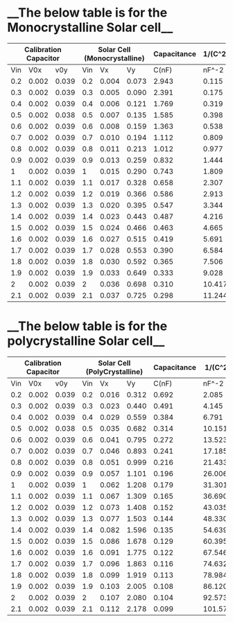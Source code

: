 
<h1> __The below table is for the Monocrystalline Solar cell__ </h1>

<table>
<thead>
  <tr>
    <th colspan="3">Calibration   Capacitor</th>
    <th colspan="3">Solar   Cell (Monocrystalline)</th>
    <th>Capacitance</th>
    <th>1/(C^2)</th>
  </tr>
</thead>
<tbody>
  <tr>
    <td>Vin</td>
    <td>V0x</td>
    <td>v0y</td>
    <td>Vin</td>
    <td>Vx</td>
    <td>Vy</td>
    <td>C(nF)</td>
    <td>nF^-2</td>
  </tr>
  <tr>
    <td>0.2</td>
    <td>0.002</td>
    <td>0.039</td>
    <td>0.2</td>
    <td>0.004</td>
    <td>0.073</td>
    <td>2.943</td>
    <td>0.115</td>
  </tr>
  <tr>
    <td>0.3</td>
    <td>0.002</td>
    <td>0.039</td>
    <td>0.3</td>
    <td>0.005</td>
    <td>0.090</td>
    <td>2.391</td>
    <td>0.175</td>
  </tr>
  <tr>
    <td>0.4</td>
    <td>0.002</td>
    <td>0.039</td>
    <td>0.4</td>
    <td>0.006</td>
    <td>0.121</td>
    <td>1.769</td>
    <td>0.319</td>
  </tr>
  <tr>
    <td>0.5</td>
    <td>0.002</td>
    <td>0.038</td>
    <td>0.5</td>
    <td>0.007</td>
    <td>0.135</td>
    <td>1.585</td>
    <td>0.398</td>
  </tr>
  <tr>
    <td>0.6</td>
    <td>0.002</td>
    <td>0.039</td>
    <td>0.6</td>
    <td>0.008</td>
    <td>0.159</td>
    <td>1.363</td>
    <td>0.538</td>
  </tr>
  <tr>
    <td>0.7</td>
    <td>0.002</td>
    <td>0.039</td>
    <td>0.7</td>
    <td>0.010</td>
    <td>0.194</td>
    <td>1.112</td>
    <td>0.809</td>
  </tr>
  <tr>
    <td>0.8</td>
    <td>0.002</td>
    <td>0.039</td>
    <td>0.8</td>
    <td>0.011</td>
    <td>0.213</td>
    <td>1.012</td>
    <td>0.977</td>
  </tr>
  <tr>
    <td>0.9</td>
    <td>0.002</td>
    <td>0.039</td>
    <td>0.9</td>
    <td>0.013</td>
    <td>0.259</td>
    <td>0.832</td>
    <td>1.444</td>
  </tr>
  <tr>
    <td>1</td>
    <td>0.002</td>
    <td>0.039</td>
    <td>1</td>
    <td>0.015</td>
    <td>0.290</td>
    <td>0.743</td>
    <td>1.809</td>
  </tr>
  <tr>
    <td>1.1</td>
    <td>0.002</td>
    <td>0.039</td>
    <td>1.1</td>
    <td>0.017</td>
    <td>0.328</td>
    <td>0.658</td>
    <td>2.307</td>
  </tr>
  <tr>
    <td>1.2</td>
    <td>0.002</td>
    <td>0.039</td>
    <td>1.2</td>
    <td>0.019</td>
    <td>0.366</td>
    <td>0.586</td>
    <td>2.913</td>
  </tr>
  <tr>
    <td>1.3</td>
    <td>0.002</td>
    <td>0.039</td>
    <td>1.3</td>
    <td>0.020</td>
    <td>0.395</td>
    <td>0.547</td>
    <td>3.344</td>
  </tr>
  <tr>
    <td>1.4</td>
    <td>0.002</td>
    <td>0.039</td>
    <td>1.4</td>
    <td>0.023</td>
    <td>0.443</td>
    <td>0.487</td>
    <td>4.216</td>
  </tr>
  <tr>
    <td>1.5</td>
    <td>0.002</td>
    <td>0.039</td>
    <td>1.5</td>
    <td>0.024</td>
    <td>0.466</td>
    <td>0.463</td>
    <td>4.665</td>
  </tr>
  <tr>
    <td>1.6</td>
    <td>0.002</td>
    <td>0.039</td>
    <td>1.6</td>
    <td>0.027</td>
    <td>0.515</td>
    <td>0.419</td>
    <td>5.691</td>
  </tr>
  <tr>
    <td>1.7</td>
    <td>0.002</td>
    <td>0.039</td>
    <td>1.7</td>
    <td>0.028</td>
    <td>0.553</td>
    <td>0.390</td>
    <td>6.584</td>
  </tr>
  <tr>
    <td>1.8</td>
    <td>0.002</td>
    <td>0.039</td>
    <td>1.8</td>
    <td>0.030</td>
    <td>0.592</td>
    <td>0.365</td>
    <td>7.506</td>
  </tr>
  <tr>
    <td>1.9</td>
    <td>0.002</td>
    <td>0.039</td>
    <td>1.9</td>
    <td>0.033</td>
    <td>0.649</td>
    <td>0.333</td>
    <td>9.028</td>
  </tr>
  <tr>
    <td>2</td>
    <td>0.002</td>
    <td>0.039</td>
    <td>2</td>
    <td>0.036</td>
    <td>0.698</td>
    <td>0.310</td>
    <td>10.417</td>
  </tr>
  <tr>
    <td>2.1</td>
    <td>0.002</td>
    <td>0.039</td>
    <td>2.1</td>
    <td>0.037</td>
    <td>0.725</td>
    <td>0.298</td>
    <td>11.244</td>
  </tr>
</tbody>
</table>



<h1> __The below table is for the polycrystalline Solar cell__ </h1>



<table>
<thead>
  <tr>
    <th colspan="3">Calibration Capacitor</th>
    <th colspan="3">Solar Cell (PolyCrystalline)</th>
    <th>Capacitance</th>
    <th>1/(C^2)</th>
  </tr>
</thead>
<tbody>
  <tr>
    <td>Vin</td>
    <td>V0x</td>
    <td>v0y</td>
    <td>Vin</td>
    <td>Vx</td>
    <td>Vy</td>
    <td>C(nF)</td>
    <td>nF^-2</td>
  </tr>
  <tr>
    <td>0.2</td>
    <td>0.002</td>
    <td>0.039</td>
    <td>0.2</td>
    <td>0.016</td>
    <td>0.312</td>
    <td>0.692</td>
    <td>2.085</td>
  </tr>
  <tr>
    <td>0.3</td>
    <td>0.002</td>
    <td>0.039</td>
    <td>0.3</td>
    <td>0.023</td>
    <td>0.440</td>
    <td>0.491</td>
    <td>4.145</td>
  </tr>
  <tr>
    <td>0.4</td>
    <td>0.002</td>
    <td>0.039</td>
    <td>0.4</td>
    <td>0.029</td>
    <td>0.559</td>
    <td>0.384</td>
    <td>6.791</td>
  </tr>
  <tr>
    <td>0.5</td>
    <td>0.002</td>
    <td>0.038</td>
    <td>0.5</td>
    <td>0.035</td>
    <td>0.682</td>
    <td>0.314</td>
    <td>10.151</td>
  </tr>
  <tr>
    <td>0.6</td>
    <td>0.002</td>
    <td>0.039</td>
    <td>0.6</td>
    <td>0.041</td>
    <td>0.795</td>
    <td>0.272</td>
    <td>13.523</td>
  </tr>
  <tr>
    <td>0.7</td>
    <td>0.002</td>
    <td>0.039</td>
    <td>0.7</td>
    <td>0.046</td>
    <td>0.893</td>
    <td>0.241</td>
    <td>17.185</td>
  </tr>
  <tr>
    <td>0.8</td>
    <td>0.002</td>
    <td>0.039</td>
    <td>0.8</td>
    <td>0.051</td>
    <td>0.999</td>
    <td>0.216</td>
    <td>21.433</td>
  </tr>
  <tr>
    <td>0.9</td>
    <td>0.002</td>
    <td>0.039</td>
    <td>0.9</td>
    <td>0.057</td>
    <td>1.101</td>
    <td>0.196</td>
    <td>26.006</td>
  </tr>
  <tr>
    <td>1</td>
    <td>0.002</td>
    <td>0.039</td>
    <td>1</td>
    <td>0.062</td>
    <td>1.208</td>
    <td>0.179</td>
    <td>31.301</td>
  </tr>
  <tr>
    <td>1.1</td>
    <td>0.002</td>
    <td>0.039</td>
    <td>1.1</td>
    <td>0.067</td>
    <td>1.309</td>
    <td>0.165</td>
    <td>36.690</td>
  </tr>
  <tr>
    <td>1.2</td>
    <td>0.002</td>
    <td>0.039</td>
    <td>1.2</td>
    <td>0.073</td>
    <td>1.408</td>
    <td>0.152</td>
    <td>43.035</td>
  </tr>
  <tr>
    <td>1.3</td>
    <td>0.002</td>
    <td>0.039</td>
    <td>1.3</td>
    <td>0.077</td>
    <td>1.503</td>
    <td>0.144</td>
    <td>48.330</td>
  </tr>
  <tr>
    <td>1.4</td>
    <td>0.002</td>
    <td>0.039</td>
    <td>1.4</td>
    <td>0.082</td>
    <td>1.596</td>
    <td>0.135</td>
    <td>54.639</td>
  </tr>
  <tr>
    <td>1.5</td>
    <td>0.002</td>
    <td>0.039</td>
    <td>1.5</td>
    <td>0.086</td>
    <td>1.678</td>
    <td>0.129</td>
    <td>60.395</td>
  </tr>
  <tr>
    <td>1.6</td>
    <td>0.002</td>
    <td>0.039</td>
    <td>1.6</td>
    <td>0.091</td>
    <td>1.775</td>
    <td>0.122</td>
    <td>67.546</td>
  </tr>
  <tr>
    <td>1.7</td>
    <td>0.002</td>
    <td>0.039</td>
    <td>1.7</td>
    <td>0.096</td>
    <td>1.863</td>
    <td>0.116</td>
    <td>74.632</td>
  </tr>
  <tr>
    <td>1.8</td>
    <td>0.002</td>
    <td>0.039</td>
    <td>1.8</td>
    <td>0.099</td>
    <td>1.919</td>
    <td>0.113</td>
    <td>78.984</td>
  </tr>
  <tr>
    <td>1.9</td>
    <td>0.002</td>
    <td>0.039</td>
    <td>1.9</td>
    <td>0.103</td>
    <td>2.005</td>
    <td>0.108</td>
    <td>86.120</td>
  </tr>
  <tr>
    <td>2</td>
    <td>0.002</td>
    <td>0.039</td>
    <td>2</td>
    <td>0.107</td>
    <td>2.080</td>
    <td>0.104</td>
    <td>92.573</td>
  </tr>
  <tr>
    <td>2.1</td>
    <td>0.002</td>
    <td>0.039</td>
    <td>2.1</td>
    <td>0.112</td>
    <td>2.178</td>
    <td>0.099</td>
    <td>101.576</td>
  </tr>
</tbody>
</table>


